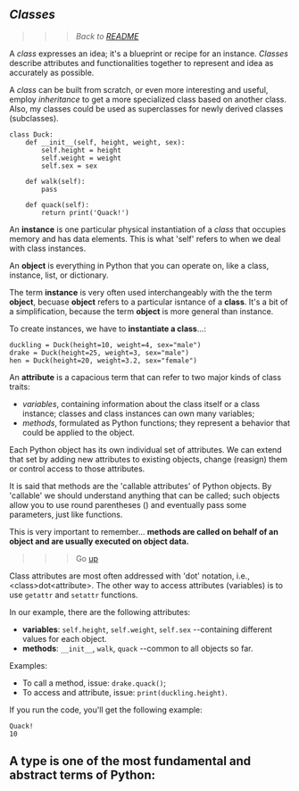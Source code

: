 ## *Classes*
>>> *Back to [README](/README.md)*


A *class* expresses an idea; it's a blueprint or recipe for an instance. *Classes* describe attributes and functionalities together to represent and idea as accurately as possible.

A *class* can be built from scratch, or even more interesting and useful, employ *inheritance* to get a more specialized class based on another class.
Also, my classes could be used as superclasses for newly derived classes (subclasses).

```
class Duck:
    def __init__(self, height, weight, sex):
        self.height = height
        self.weight = weight
        self.sex = sex

    def walk(self):
        pass

    def quack(self):
        return print('Quack!')
````
An **instance** is one particular physical instantiation of a *class* that occupies memory and has data elements. This is what 'self' refers to when we deal with class instances.

An **object** is everything in Python that you can operate on, like a class, instance, list, or dictionary.

The term **instance** is very often used interchangeably with the the term **object**, becuase **object** refers to a particular isntance of a **class**. It's a bit of a simplification, because the term **object** is more general than instance.

To create instances, we have to **instantiate a class**...:

```
duckling = Duck(height=10, weight=4, sex="male")
drake = Duck(height=25, weight=3, sex="male")
hen = Duck(height=20, weight=3.2, sex="female")
```

An **attribute** is a capacious term that can refer to two major kinds of class traits:

 - *variables*, containing information about the class itself or a class instance; classes and class instances can own many variables;
- *methods*, formulated as Python functions; they represent a behavior that could be applied to the object.

Each Python object has its own individual set of attributes. We can extend that set by adding new attributes to existing objects, change (reasign) them or control access to those attributes.

It is said that methods are the 'callable attributes' of Python objects. By 'callable' we should understand anything that can be called; such objects allow you to use round parentheses () and eventually pass some parameters, just like functions.

This is very important to remember... **methods are called on behalf of an object and are usually executed on object data.**

>>> Go [up](#classes)

Class attributes are most often addressed with 'dot' notation, i.e., \<class\>dot\<attribute\>. The other way to access attributes (variables) is to use `getattr` and `setattr` functions.

In our example, there are the following attributes:
 - **variables**: `self.height`, `self.weight`, `self.sex` --containing different values for each object.
 - **methods**: `__init__`, `walk`, `quack` --common to all objects so far.

 Examples:
  - To call a method, issue: `drake.quack()`;
  - To access and attribute, issue: `print(duckling.height)`.

  If you run the code, you'll get the following example:
  ```
  Quack!
  10
  ```

  A **type** is one of the most fundamental and abstract terms of Python:
   - 